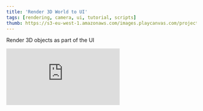 ```yaml
---
title: 'Render 3D World to UI'
tags: [rendering, camera, ui, tutorial, scripts]
thumb: https://s3-eu-west-1.amazonaws.com/images.playcanvas.com/projects/12/855150/6398DC-image-75.jpg
---
```


Render 3D objects as part of the UI

<div className="iframe-container">
    <iframe loading="lazy" src="https://playcanv.as/p/CQzD8zlM/" title="Render 3D World to UI" webkitallowfullscreen="true" mozallowfullscreen="true" allow="autoplay" allowfullscreen="true" allowvr="" scrolling="no" frameborder="0" />
</div>
